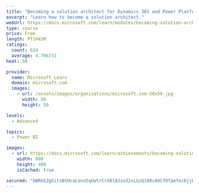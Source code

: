 ```yaml
---
title: "Becoming a solution architect for Dynamics 365 and Power Platform"
excerpt: "Learn how to become a solution architect."
webUrl: https://docs.microsoft.com/learn/modules/becoming-solution-architect/
type: course
price: Free
length: PT1H43M
ratings:
  count: 624
  average: 4.706731
heat: 50

provider:
  name: Microsoft Learn
  domain: microsoft.com
  images:
    - url: /assets/images/organizations/microsoft.com-50x50.jpg
      width: 50
      height: 50

levels:
  - Advanced

topics:
  - Power BI

images:
  - url: https://docs.microsoft.com/learn/achievements/becoming-solution-architect-social.png
    width: 800
    height: 400
    isCached: true

secured: "bWRkEZgGitsBtHcaLenxSqUwtrCrX8l82zo32xLGzQ180cA0Cf0fpefocbjjEY2EFt+ilSWx7AqsCBZL5/J807ODLuOZpH8o4LenjPSZXPn1fTkMiTqMH8+DQtzQRx0BPlTLq5HjvqmQjbcx1B6EaMTTWZrV21b2cJTuZFFSJhq81PjGpn2xBZ5jpKd4JRGfsAw8+L7FeN6EaQ84Y+x9aUgvP8q75zoDwuVCM/gj7XdMuM1EeecmkGBzHLkfK73b6lqUzVcfJGYrMkJdx5jINUD4Cg2uAovAdXkVq+7oBuMcZ27zHycCkGRP5j/sI5pLXxw8dQ4vxke3nu7CzTIu1uYUmZTQGUVRbtR1IEOQguddMdszkWgDGAzuWHk4wt2FPUaQuVpABQ/Io1bDg+9Hv3fYwFGZRA0Ez/9QCRlcVeE=;KI4JD6jh01uHK+KQ0ORX+A=="
---
```


